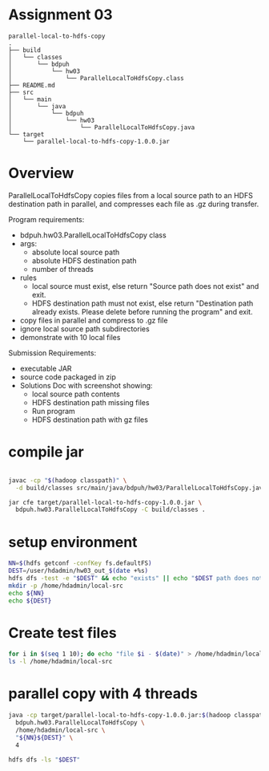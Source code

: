 # Assignment 03
```text
parallel-local-to-hdfs-copy
.
├── build
│   └── classes
│       └── bdpuh
│           └── hw03
│               └── ParallelLocalToHdfsCopy.class
├── README.md
├── src
│   └── main
│       └── java
│           └── bdpuh
│               └── hw03
│                   └── ParallelLocalToHdfsCopy.java
└── target
    └── parallel-local-to-hdfs-copy-1.0.0.jar

```
# Overview

ParallelLocalToHdfsCopy copies files from a local source path to an HDFS destination path in parallel, and compresses each file as .gz during transfer. 

Program requirements:

- bdpuh.hw03.ParallelLocalToHdfsCopy class
- args:
    - absolute local source path
    - absolute HDFS destination path
    - number of threads
- rules
    - local source must exist, else return "Source path does not exist" and exit.
    - HDFS destination path must not exist, else return "Destination path already exists. Please delete before running the program" and exit.
- copy files in parallel and compress to .gz file
- ignore local source path subdirectories
- demonstrate with 10 local files

Submission Requirements:

- executable JAR
- source code packaged in zip
- Solutions Doc with screenshot showing:
    - local source path contents
    - HDFS destination path missing files
    - Run program
    - HDFS destination path with gz files


# compile jar
```bash

javac -cp "$(hadoop classpath)" \
  -d build/classes src/main/java/bdpuh/hw03/ParallelLocalToHdfsCopy.java

jar cfe target/parallel-local-to-hdfs-copy-1.0.0.jar \
  bdpuh.hw03.ParallelLocalToHdfsCopy -C build/classes .

```
# setup environment
```bash
NN=$(hdfs getconf -confKey fs.defaultFS)
DEST=/user/hdadmin/hw03_out_$(date +%s)
hdfs dfs -test -e "$DEST" && echo "exists" || echo "$DEST path does not exist in Hadoop HDFS"
mkdir -p /home/hdadmin/local-src
echo ${NN}
echo ${DEST}

```

 # Create test files
 ```bash
for i in $(seq 1 10); do echo "file $i - $(date)" > /home/hdadmin/local-src/file_$i.txt; done
ls -l /home/hdadmin/local-src
```

# parallel copy with 4 threads
```bash
java -cp target/parallel-local-to-hdfs-copy-1.0.0.jar:$(hadoop classpath) \
  bdpuh.hw03.ParallelLocalToHdfsCopy \
  /home/hdadmin/local-src \
  "${NN}${DEST}" \
  4

hdfs dfs -ls "$DEST"
```